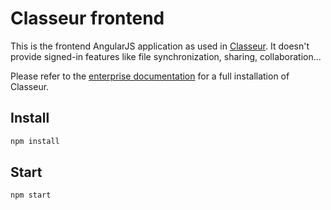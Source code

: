 # Classeur frontend

This is the frontend AngularJS application as used in [Classeur](https://app.classeur.io). It doesn't provide signed-in features like file synchronization, sharing, collaboration...

Please refer to the [enterprise documentation](http://classeur.io/help/enterprise/) for a full installation of Classeur.

## Install

```sh
npm install
```

## Start

```sh
npm start
```
